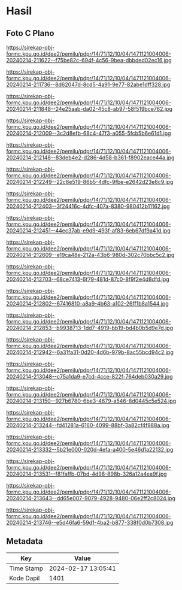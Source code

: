 # Hasil

## Foto C Plano

https://sirekap-obj-formc.kpu.go.id/dee2/pemilu/pdpr/14/71/12/10/04/1471121004006-20240214-211622--f75be82c-694f-4c56-9bea-dbbded02ec16.jpg

https://sirekap-obj-formc.kpu.go.id/dee2/pemilu/pdpr/14/71/12/10/04/1471121004006-20240214-211736--8d62047d-8cd5-4a91-9e77-82abe1dff328.jpg

https://sirekap-obj-formc.kpu.go.id/dee2/pemilu/pdpr/14/71/12/10/04/1471121004006-20240214-211848--24e25aab-da02-45c8-ab97-58f519bce762.jpg

https://sirekap-obj-formc.kpu.go.id/dee2/pemilu/pdpr/14/71/12/10/04/1471121004006-20240214-212009--3c2d8efb-68c4-47f3-a055-5fcb5b6e61d1.jpg

https://sirekap-obj-formc.kpu.go.id/dee2/pemilu/pdpr/14/71/12/10/04/1471121004006-20240214-212148--83deb4e2-d286-4d58-b361-f8902eace44a.jpg

https://sirekap-obj-formc.kpu.go.id/dee2/pemilu/pdpr/14/71/12/10/04/1471121004006-20240214-212249--22c8e519-86b5-4dfc-9fbe-e2642d23e6c9.jpg

https://sirekap-obj-formc.kpu.go.id/dee2/pemilu/pdpr/14/71/12/10/04/1471121004006-20240214-212403--3f24416c-4dfc-407a-8380-980412b11162.jpg

https://sirekap-obj-formc.kpu.go.id/dee2/pemilu/pdpr/14/71/12/10/04/1471121004006-20240214-212451--44ec37ab-e9d9-493f-af83-6eb67df9a41d.jpg

https://sirekap-obj-formc.kpu.go.id/dee2/pemilu/pdpr/14/71/12/10/04/1471121004006-20240214-212609--e19ca48e-212a-43b6-980d-302c70bbc5c2.jpg

https://sirekap-obj-formc.kpu.go.id/dee2/pemilu/pdpr/14/71/12/10/04/1471121004006-20240214-212703--68ce7413-6f79-481d-87c0-8f9f2e4d8dfd.jpg

https://sirekap-obj-formc.kpu.go.id/dee2/pemilu/pdpr/14/71/12/10/04/1471121004006-20240214-212802--67416810-a8a9-4b63-a102-26ff1b8a1544.jpg

https://sirekap-obj-formc.kpu.go.id/dee2/pemilu/pdpr/14/71/12/10/04/1471121004006-20240214-212853--b9938713-1dd7-4919-bb19-bd4b0b5d9e7d.jpg

https://sirekap-obj-formc.kpu.go.id/dee2/pemilu/pdpr/14/71/12/10/04/1471121004006-20240214-212942--6a31fa31-0d20-4d6b-979b-8ac55bcd94c2.jpg

https://sirekap-obj-formc.kpu.go.id/dee2/pemilu/pdpr/14/71/12/10/04/1471121004006-20240214-213048--c75a1da9-e7cd-4cce-822f-764deb030a29.jpg

https://sirekap-obj-formc.kpu.go.id/dee2/pemilu/pdpr/14/71/12/10/04/1471121004006-20240214-213150--927b6780-6be3-4679-a546-8d0445c5e524.jpg

https://sirekap-obj-formc.kpu.go.id/dee2/pemilu/pdpr/14/71/12/10/04/1471121004006-20240214-213244--fd41281a-6160-4099-88bf-3a82cf4f988a.jpg

https://sirekap-obj-formc.kpu.go.id/dee2/pemilu/pdpr/14/71/12/10/04/1471121004006-20240214-213332--5b21e000-020d-4efa-a400-5e46d1a22132.jpg

https://sirekap-obj-formc.kpu.go.id/dee2/pemilu/pdpr/14/71/12/10/04/1471121004006-20240214-213531--f81faffb-07bd-4d98-898b-326a12a4ea9f.jpg

https://sirekap-obj-formc.kpu.go.id/dee2/pemilu/pdpr/14/71/12/10/04/1471121004006-20240214-213643--dd65e007-9079-4928-9480-06e2ff2c8024.jpg

https://sirekap-obj-formc.kpu.go.id/dee2/pemilu/pdpr/14/71/12/10/04/1471121004006-20240214-213746--e5d46fa6-59d1-4ba2-b877-338f0d0b7308.jpg


## Metadata

| Key        | Value               |
| ---------- | ------------------- |
| Time Stamp | 2024-02-17 13:05:41 |
| Kode Dapil | 1401                |



